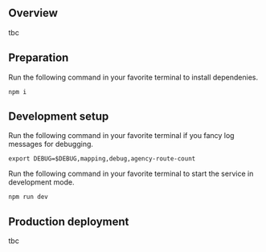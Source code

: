 ## Overview

tbc

## Preparation
Run the following command in your favorite terminal to install dependenies.
```
npm i
```
## Development setup
Run the following command in your favorite terminal if you fancy log messages for debugging.
```
export DEBUG=$DEBUG,mapping,debug,agency-route-count
```
Run the following command in your favorite terminal to start the service in development mode.
```
npm run dev
```
## Production deployment

tbc
